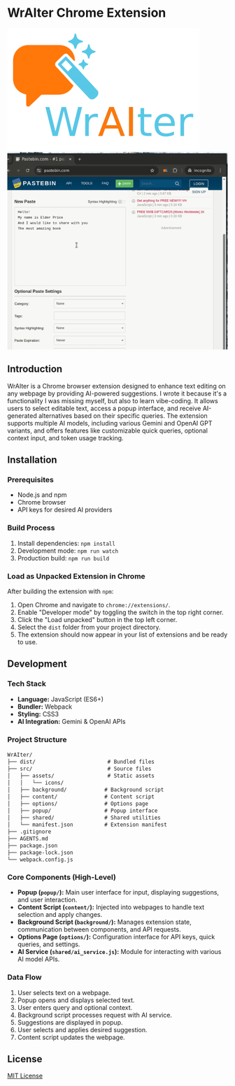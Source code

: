# WrAIter Chrome Extension

![WrAIter Logo](src/assets/chrome-web-store/small-promo-title.png)
![Wraiter demo](src/assets/demo.gif)

## Introduction

WrAIter is a Chrome browser extension designed to enhance text editing on any webpage by providing AI-powered suggestions. I wrote it because it's a functionality I was missing myself, but also to learn vibe-coding. It allows users to select editable text, access a popup interface, and receive AI-generated alternatives based on their specific queries. The extension supports multiple AI models, including various Gemini and OpenAI GPT variants, and offers features like customizable quick queries, optional context input, and token usage tracking.

## Installation

### Prerequisites

-   Node.js and npm
-   Chrome browser
-   API keys for desired AI providers

### Build Process

1.  Install dependencies: `npm install`
2.  Development mode: `npm run watch`
3.  Production build: `npm run build`

### Load as Unpacked Extension in Chrome

After building the extension with `npm`:

1.  Open Chrome and navigate to `chrome://extensions/`.
2.  Enable "Developer mode" by toggling the switch in the top right corner.
3.  Click the "Load unpacked" button in the top left corner.
4.  Select the `dist` folder from your project directory.
5.  The extension should now appear in your list of extensions and be ready to use.

## Development

### Tech Stack

-   **Language:** JavaScript (ES6+)
-   **Bundler:** Webpack
-   **Styling:** CSS3
-   **AI Integration:** Gemini & OpenAI APIs

### Project Structure

```
WrAIter/
├── dist/                       # Bundled files
├── src/                        # Source files
│   ├── assets/                 # Static assets
│   │   └── icons/
│   ├── background/            # Background script
│   ├── content/               # Content script
│   ├── options/               # Options page
│   ├── popup/                 # Popup interface
│   ├── shared/                # Shared utilities
│   └── manifest.json          # Extension manifest
├── .gitignore
├── AGENTS.md
├── package.json
├── package-lock.json
└── webpack.config.js
```

### Core Components (High-Level)

-   **Popup (`popup/`):** Main user interface for input, displaying suggestions, and user interaction.
-   **Content Script (`content/`):** Injected into webpages to handle text selection and apply changes.
-   **Background Script (`background/`):** Manages extension state, communication between components, and API requests.
-   **Options Page (`options/`):** Configuration interface for API keys, quick queries, and settings.
-   **AI Service (`shared/ai_service.js`):** Module for interacting with various AI model APIs.

### Data Flow

1.  User selects text on a webpage.
2.  Popup opens and displays selected text.
3.  User enters query and optional context.
4.  Background script processes request with AI service.
5.  Suggestions are displayed in popup.
6.  User selects and applies desired suggestion.
7.  Content script updates the webpage.

## License

[MIT License](LICENSE)